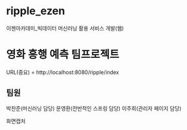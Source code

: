 # ripple_ezen
이젠아카데미_빅데이터 머신러닝 활용 서비스 개발(웹)

# 영화 흥행 예측 팀프로젝트

URL(중요) = http://localhost:8080/ripple/index

## 팀원
박찬준(머신러닝 담당)
문영환(전반적인 스프링 담당)
이주희(관리자 페이지 담당)

화면캡처



